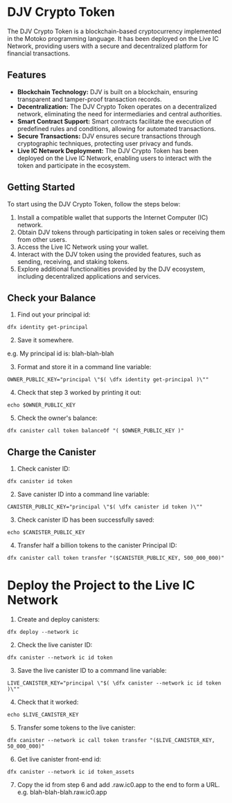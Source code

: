 # DJV Crypto Token

The DJV Crypto Token is a blockchain-based cryptocurrency implemented in the Motoko programming language. It has been deployed on the Live IC Network, providing users with a secure and decentralized platform for financial transactions.

## Features

- **Blockchain Technology:** DJV is built on a blockchain, ensuring transparent and tamper-proof transaction records.
- **Decentralization:** The DJV Crypto Token operates on a decentralized network, eliminating the need for intermediaries and central authorities.
- **Smart Contract Support:** Smart contracts facilitate the execution of predefined rules and conditions, allowing for automated transactions.
- **Secure Transactions:** DJV ensures secure transactions through cryptographic techniques, protecting user privacy and funds.
- **Live IC Network Deployment:** The DJV Crypto Token has been deployed on the Live IC Network, enabling users to interact with the token and participate in the ecosystem.

## Getting Started

To start using the DJV Crypto Token, follow the steps below:

1. Install a compatible wallet that supports the Internet Computer (IC) network.
2. Obtain DJV tokens through participating in token sales or receiving them from other users.
3. Access the Live IC Network using your wallet.
4. Interact with the DJV token using the provided features, such as sending, receiving, and staking tokens.
5. Explore additional functionalities provided by the DJV ecosystem, including decentralized applications and services.

## Check your Balance

1. Find out your principal id:

```
dfx identity get-principal
```

2. Save it somewhere.

e.g. My principal id is: blah-blah-blah

3. Format and store it in a command line variable:

```
OWNER_PUBLIC_KEY="principal \"$( \dfx identity get-principal )\""
```

4. Check that step 3 worked by printing it out:

```
echo $OWNER_PUBLIC_KEY
```

5. Check the owner's balance:

```
dfx canister call token balanceOf "( $OWNER_PUBLIC_KEY )"
```

## Charge the Canister

1. Check canister ID:

```
dfx canister id token
```

2. Save canister ID into a command line variable:

```
CANISTER_PUBLIC_KEY="principal \"$( \dfx canister id token )\""
```

3. Check canister ID has been successfully saved:

```
echo $CANISTER_PUBLIC_KEY
```

4. Transfer half a billion tokens to the canister Principal ID:

```
dfx canister call token transfer "($CANISTER_PUBLIC_KEY, 500_000_000)"
```

# Deploy the Project to the Live IC Network

1. Create and deploy canisters:

```
dfx deploy --network ic
```

2. Check the live canister ID:

```
dfx canister --network ic id token
```

3. Save the live canister ID to a command line variable:

```
LIVE_CANISTER_KEY="principal \"$( \dfx canister --network ic id token )\""
```

4. Check that it worked:

```
echo $LIVE_CANISTER_KEY
```

5. Transfer some tokens to the live canister:

```
dfx canister --network ic call token transfer "($LIVE_CANISTER_KEY, 50_000_000)"
```

6. Get live canister front-end id:

```
dfx canister --network ic id token_assets
```

7. Copy the id from step 6 and add .raw.ic0.app to the end to form a URL.
   e.g. blah-blah-blah.raw.ic0.app
